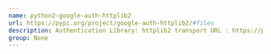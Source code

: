 ```yaml
---
name: python2-google-auth-httplib2
url: https://pypi.org/project/google-auth-httplib2/#files
description: Authentication Library: httplib2 transport URL : https://pypi.org/project/google-auth-httplib2/#files Groups : None
group: None
---
```

